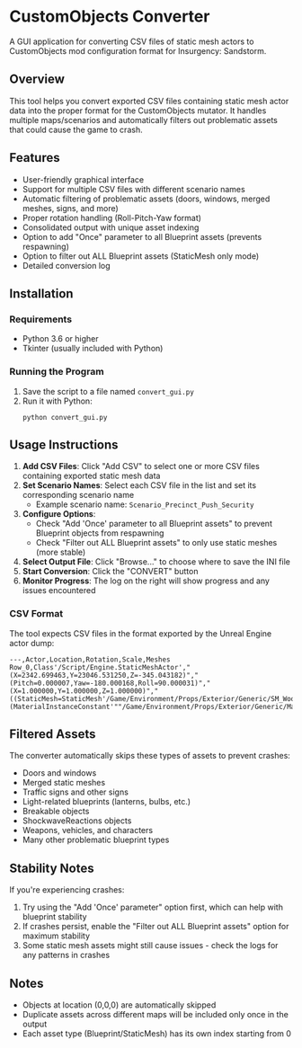 # CustomObjects Converter

A GUI application for converting CSV files of static mesh actors to CustomObjects mod configuration format for Insurgency: Sandstorm.

## Overview

This tool helps you convert exported CSV files containing static mesh actor data into the proper format for the CustomObjects mutator. It handles multiple maps/scenarios and automatically filters out problematic assets that could cause the game to crash.

## Features

- User-friendly graphical interface
- Support for multiple CSV files with different scenario names
- Automatic filtering of problematic assets (doors, windows, merged meshes, signs, and more)
- Proper rotation handling (Roll-Pitch-Yaw format)
- Consolidated output with unique asset indexing
- Option to add "Once" parameter to all Blueprint assets (prevents respawning)
- Option to filter out ALL Blueprint assets (StaticMesh only mode)
- Detailed conversion log

## Installation

### Requirements
- Python 3.6 or higher
- Tkinter (usually included with Python)

### Running the Program

1. Save the script to a file named `convert_gui.py`
2. Run it with Python:
   ```
   python convert_gui.py
   ```

## Usage Instructions

1. **Add CSV Files**: Click "Add CSV" to select one or more CSV files containing exported static mesh data
2. **Set Scenario Names**: Select each CSV file in the list and set its corresponding scenario name
   - Example scenario name: `Scenario_Precinct_Push_Security`
3. **Configure Options**:
   - Check "Add 'Once' parameter to all Blueprint assets" to prevent Blueprint objects from respawning
   - Check "Filter out ALL Blueprint assets" to only use static meshes (more stable)
4. **Select Output File**: Click "Browse..." to choose where to save the INI file
5. **Start Conversion**: Click the "CONVERT" button
6. **Monitor Progress**: The log on the right will show progress and any issues encountered

### CSV Format

The tool expects CSV files in the format exported by the Unreal Engine actor dump:

```
---,Actor,Location,Rotation,Scale,Meshes
Row_0,Class'/Script/Engine.StaticMeshActor',"(X=2342.699463,Y=23046.531250,Z=-345.043182)","(Pitch=0.000007,Yaw=-180.000168,Roll=90.000031)","(X=1.000000,Y=1.000000,Z=1.000000)","((StaticMesh=StaticMesh'/Game/Environment/Props/Exterior/Generic/SM_WoodPanel_01a.SM_WoodPanel_01a'',Materials=(MaterialInstanceConstant'""/Game/Environment/Props/Exterior/Generic/Materials/MI_RebarsWood_01""')))"
```

## Filtered Assets

The converter automatically skips these types of assets to prevent crashes:
- Doors and windows
- Merged static meshes
- Traffic signs and other signs
- Light-related blueprints (lanterns, bulbs, etc.)
- Breakable objects
- ShockwaveReactions objects
- Weapons, vehicles, and characters
- Many other problematic blueprint types

## Stability Notes

If you're experiencing crashes:
1. Try using the "Add 'Once' parameter" option first, which can help with blueprint stability
2. If crashes persist, enable the "Filter out ALL Blueprint assets" option for maximum stability
3. Some static mesh assets might still cause issues - check the logs for any patterns in crashes

## Notes

- Objects at location (0,0,0) are automatically skipped
- Duplicate assets across different maps will be included only once in the output
- Each asset type (Blueprint/StaticMesh) has its own index starting from 0

